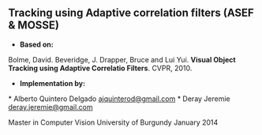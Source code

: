 ## Tracking using Adaptive correlation filters (ASEF & MOSSE)

* **Based on:**

Bolme, David. Beveridge, J. Drapper, Bruce and Lui Yui. **Visual Object Tracking using Adaptive Correlatio Filters**. CVPR, 2010.

* **Implementation by:**

\* Alberto Quintero Delgado <ajquinterod@gmail.com>
\* Deray Jeremie <deray.jeremie@gmail.com>

Master in Computer Vision
University of Burgundy
January 2014
